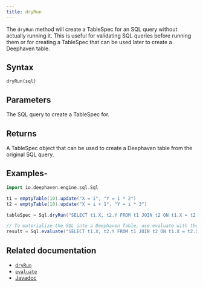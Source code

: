 ```yaml
---
title: dryRun
---
```


The `dryRun` method will create a TableSpec for an SQL query without actually running it. This is useful for validating SQL queries before running them or for creating a TableSpec that can be used later to create a Deephaven table.

## Syntax

```
dryRun(sql)
```

## Parameters

<ParamTable>
<Param name="sql" type="String">

The SQL query to create a TableSpec for.

</Param>
</ParamTable>

## Returns

A TableSpec object that can be used to create a Deephaven table from the original SQL query.

## Examples-

```groovy order=t1,t2,result
import io.deephaven.engine.sql.Sql

t1 = emptyTable(10).update("X = i", "Y = i * 2")
t2 = emptyTable(10).update("X = i + 1", "Y = i * 3")

tableSpec = Sql.dryRun("SELECT t1.X, t2.Y FROM t1 JOIN t2 ON t1.X = t2.X")

// To materialize the SQL into a Deephaven Table, use evaluate with the same SQL
result = Sql.evaluate("SELECT t1.X, t2.Y FROM t1 JOIN t2 ON t1.X = t2.X")
```

## Related documentation

- [`dryRun`](./dryRun.md)
- [`evaluate`](./evaluate.md)
- [Javadoc](https://docs.deephaven.io/core/javadoc/io/deephaven/engine/sql/Sql.html#dryRun(java.lang.String))
